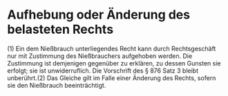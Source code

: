# Aufhebung oder Änderung des belasteten Rechts

(1) Ein dem Nießbrauch unterliegendes Recht kann durch Rechtsgeschäft nur mit Zustimmung des Nießbrauchers aufgehoben werden. Die Zustimmung ist demjenigen gegenüber zu erklären, zu dessen Gunsten sie erfolgt; sie ist unwiderruflich. Die Vorschrift des § 876 Satz 3 bleibt unberührt.(2) Das Gleiche gilt im Falle einer Änderung des Rechts, sofern sie den Nießbrauch beeinträchtigt. 

